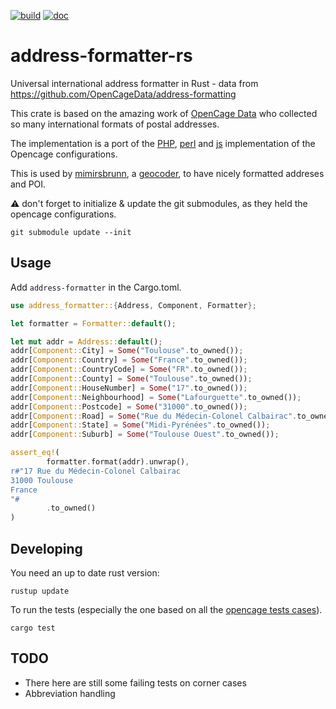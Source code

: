 
[![build](https://api.travis-ci.org/CanalTP/address-formatter-rs.svg)](https://travis-ci.org/CanalTP/address-formatter-rs)
[![doc](https://docs.rs/address-formatter-rs/badge.svg)](https://docs.rs/address-formatter-rs)

# address-formatter-rs
Universal international address formatter in Rust - data from https://github.com/OpenCageData/address-formatting

This crate is based on the amazing work of [OpenCage Data](https://github.com/OpenCageData/address-formatting/) who collected so many international formats of postal addresses.

The implementation is a port of the [PHP](https://github.com/predicthq/address-formatter-php/blob/master/src/Formatter.php), [perl](https://github.com/OpenCageData/perl-Geo-Address-Formatter/blob/master/lib/Geo/Address/Formatter.pm) and [js](https://github.com/fragaria/address-formatter/blob/master/src/index.js) implementation of the Opencage configurations.

This is used by [mimirsbrunn](https://github.com/canaltp/mimirsbrunn), a [geocoder](https://en.wikipedia.org/wiki/Geocoding), to have nicely formatted addreses and POI.

:warning: don't forget to initialize & update the git submodules, as they held the opencage configurations.

`git submodule update --init`

## Usage

Add `address-formatter` in the Cargo.toml.

```rust
use address_formatter::{Address, Component, Formatter};

let formatter = Formatter::default();

let mut addr = Address::default();
addr[Component::City] = Some("Toulouse".to_owned());
addr[Component::Country] = Some("France".to_owned());
addr[Component::CountryCode] = Some("FR".to_owned());
addr[Component::County] = Some("Toulouse".to_owned());
addr[Component::HouseNumber] = Some("17".to_owned());
addr[Component::Neighbourhood] = Some("Lafourguette".to_owned());
addr[Component::Postcode] = Some("31000".to_owned());
addr[Component::Road] = Some("Rue du Médecin-Colonel Calbairac".to_owned());
addr[Component::State] = Some("Midi-Pyrénées".to_owned());
addr[Component::Suburb] = Some("Toulouse Ouest".to_owned());

assert_eq!(
        formatter.format(addr).unwrap(),
r#"17 Rue du Médecin-Colonel Calbairac
31000 Toulouse
France
"#
        .to_owned()
)
```

## Developing

You need an up to date rust version:

`rustup update`

To run the tests (especially the one based on all the [opencage tests cases](./address-formatting/testcases)).

`cargo test`


## TODO

 * There here are still some failing tests on corner cases
 * Abbreviation handling
